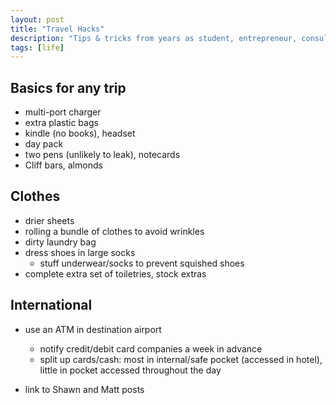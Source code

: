 ```yaml
---
layout: post
title: "Travel Hacks"
description: "Tips & tricks from years as student, entrepreneur, consultant, and vagabond."
tags: [life]
---
```


## Basics for any trip

* multi-port charger
* extra plastic bags
* kindle (no books), headset
* day pack
* two pens (unlikely to leak), notecards
* Cliff bars, almonds

## Clothes

* drier sheets
* rolling a bundle of clothes to avoid wrinkles
* dirty laundry bag
* dress shoes in large socks
  * stuff underwear/socks to prevent squished shoes
* complete extra set of toiletries, stock extras


## International
* use an ATM in destination airport
  * notify credit/debit card companies a week in advance
  * split up cards/cash: most in internal/safe pocket (accessed in hotel),
    little in pocket accessed throughout the day


* link to Shawn and Matt posts

[super-packer]: http://www.shawnlankton.com/2011/02/become-a-super-packer/
[power-strip]: http://www.shawnlankton.com/2012/07/best-travel-power-strip/
[matt]: http://matt.might.net/articles/travel-hacks/
